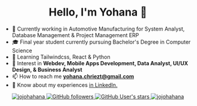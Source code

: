 <h1 align="center"> Hello, I'm Yohana 🤞</h1>

- 🔭 Currently working in Automotive Manufacturing for System Analyst, Database Management & Project Management ERP 
- 🎓 Final year student currently pursuing Bachelor's Degree in Computer Science
- 🌱 Learning Tailwindcss, React & Python
- 👀 Interest in **Webdev, Mobile Apps Development, Data Analyst, UI/UX Design, & Business Analyst**
- 📫 How to reach me **yohana.chriezt@gmail.com**
- 📄 Know about my experiences [in LinkedIn.](https://www.linkedin.com/in/yohanabchristanti/) 


<p align="center">
    <a href="https://github.com/jojohahana/" target="_blank">
        <img src="https://komarev.com/ghpvc/?username=jojohahana&label=Profile%20views&color=690000&style=flat-square" alt="jojohahana"/>
    </a>
    <a href="https://badges.pufler.dev" target="_blank">
        <img src="https://img.shields.io/github/followers/jojohahana?style=social" alt="GitHub followers"/>
    </a>
    <a href="https://badges.pufler.dev" target="_blank">
        <img src="https://img.shields.io/github/stars/jojohahana?affiliations=OWNER%2CCOLLABORATOR&style=social" alt="GitHub User's stars"/>
    </a>
    <a href="https://github.com/jojohahana/" target="_blank">
        <img src="https://img.shields.io/badge/isAwesome-true-blue?style=flat-square&color=690000" alt="jojohahana"/>
    </a>
</p>


